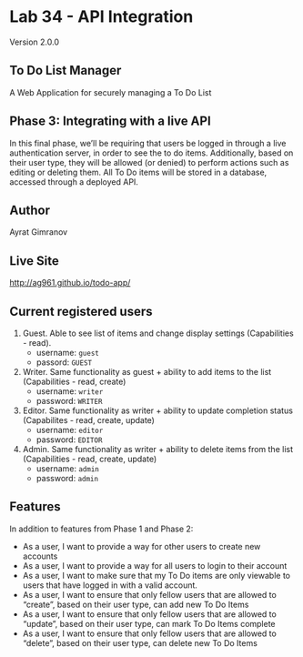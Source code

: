 # Lab 34 - API Integration

Version 2.0.0

## To Do List Manager

A Web Application for securely managing a To Do List

## Phase 3: Integrating with a live API

In this final phase, we’ll be requiring that users be logged in through a live authentication server, in order to see the to do items. Additionally, based on their user type, they will be allowed (or denied) to perform actions such as editing or deleting them. All To Do items will be stored in a database, accessed through a deployed API.

## Author

Ayrat Gimranov

## Live Site

http://ag961.github.io/todo-app/

## Current registered users

1. Guest. Able to see list of items and change display settings (Capabilities - read).
   - username: `guest`
   - passord: `GUEST`
2. Writer. Same functionality as guest + ability to add items to the list (Capabilities - read, create)
   - username: `writer`
   - password: `WRITER`
3. Editor. Same functionality as writer + ability to update completion status (Capabilites - read, create, update)
   - username: `editor`
   - password: `EDITOR`
4. Admin. Same functionality as writer + ability to delete items from the list (Capabilities - read, create, update)
   - username: `admin`
   - password: `admin`

## Features

In addition to features from Phase 1 and Phase 2:

- As a user, I want to provide a way for other users to create new accounts
- As a user, I want to provide a way for all users to login to their account
- As a user, I want to make sure that my To Do items are only viewable to users that have logged in with a valid account.
- As a user, I want to ensure that only fellow users that are allowed to “create”, based on their user type, can add new To Do Items
- As a user, I want to ensure that only fellow users that are allowed to “update”, based on their user type, can mark To Do Items complete
- As a user, I want to ensure that only fellow users that are allowed to “delete”, based on their user type, can delete new To Do Items